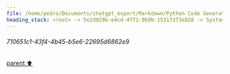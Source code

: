 ```yaml
---
file: /home/pedro/Documents/chatgpt_export/Markdown/Python Code Generation Library.md
heading_stack: <root> -> 5e2d029b-e4cd-4f71-9b9b-15317373e828 -> System -> 50a6fed2-65a3-4235-91ed-2c00215cec97 -> System -> aaa2063b-23c7-42d9-b287-311538c31118 -> User -> 710651c1-43f4-4b45-b5e6-22695d6862e9
---
```

###### 710651c1-43f4-4b45-b5e6-22695d6862e9
[parent ⬆️](#aaa2063b-23c7-42d9-b287-311538c31118)
